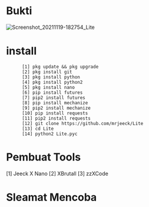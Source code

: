 

# Bukti
![Screenshot_20211119-182754_Lite](https://user-images.githubusercontent.com/88564225/143254216-4f53cf5f-7f0e-4551-90ba-fbab840c0007.jpg)
# install
          [1] pkg update && pkg upgrade
          [2] pkg install git
          [3] pkg install python
          [4] pkg install python2
          [5] pkg install nano
          [6] pip install futures
          [7] pip2 install futures
          [8] pip install mechanize
          [9] pip2 install mechanize
          [10] pip install requests
          [11] pip2 install requests
          [12] git clone https://github.com/mrjeeck/Lite
          [13] cd Lite
          [14] python2 Lite.pyc
          
          
# Pembuat Tools
 [1] Jeeck X Nano
 [2] XBrutall
 [3] zzXCode
# Sleamat Mencoba
